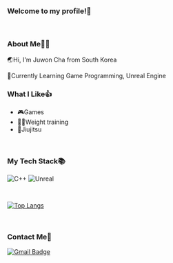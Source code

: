 ### Welcome to my profile!👋
<br/>

### About Me🧑‍💻

🌏Hi, I'm Juwon Cha from South Korea

🌱Currently Learning Game Programming, Unreal Engine

### What I Like👍

* 🎮Games
* 🏋️‍♂️Weight training
* 🥋Jiujitsu

<br/>


### My Tech Stack📚

![C++](https://img.shields.io/badge/C++-%2300599C.svg?style=flat&logo=c%2B%2B&logoColor=white)
![Unreal](https://img.shields.io/badge/Unreal_Engine-%23313131.svg?style=flat&logo=unrealengine&logoColor=white)

<br/>

[![Top Langs](https://github-readme-stats.vercel.app/api/top-langs/?username=juwonC&layout=compact)](https://github.com/anuraghazra/github-readme-stats)

<br/>

### Contact Me📧

[![Gmail Badge](https://img.shields.io/badge/Gmail-D14836?style=flat&logo=Gmail&logoColor=white)](mailto:juwon1512@gmail.com)
